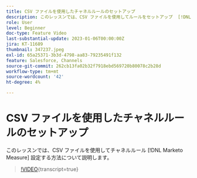 ```yaml
---
title: CSV ファイルを使用したチャネルルールのセットアップ
description: このレッスンでは、CSV ファイルを使用してルールをセットアップ  [!DNL Marketo Measure]  チャネルする方法について説明します。
role: User
level: Beginner
doc-type: Feature Video
last-substantial-update: 2023-01-06T00:00:00Z
jira: KT-11689
thumbnail: 347237.jpeg
exl-id: 65a25371-3b3d-4798-aa83-79235491f132
feature: Salesforce, Channels
source-git-commit: 262cb13fa02b32f7918ebd569720b80078c2b28d
workflow-type: tm+mt
source-wordcount: '42'
ht-degree: 4%

---
```


# CSV ファイルを使用したチャネルルールのセットアップ

このレッスンでは、CSV ファイルを使用してチャネルルール [!DNL Marketo Measure] 設定する方法について説明します。

>[!VIDEO](https://video.tv.adobe.com/v/3421393/?learn=on&captions=jpn){transcript=true}
